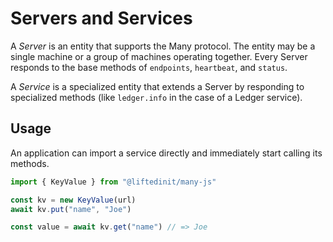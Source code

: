 # Servers and Services

A _Server_ is an entity that supports the Many protocol. The entity may be a
single machine or a group of machines operating together. Every Server responds
to the base methods of `endpoints`, `heartbeat`, and `status`.

A _Service_ is a specialized entity that extends a Server by responding to
specialized methods (like `ledger.info` in the case of a Ledger service).

## Usage

An application can import a service directly and immediately start calling its
methods.

```js
import { KeyValue } from "@liftedinit/many-js"

const kv = new KeyValue(url)
await kv.put("name", "Joe")

const value = await kv.get("name") // => Joe
```
